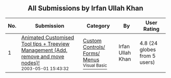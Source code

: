 ﻿<div align="center">

## All Submissions by Irfan Ullah Khan

</div>

No.  | Submission | Category | By   | User Rating
---- | ---------- | -------- | ---- | -----------
1 | [Animated Customised Tool tips \+ Treeview Management \(Add, remove and move nodes\)\!<br /><sup>2003-05-01 15:43:32</sup>](https://github.com/Planet-Source-Code/irfan-ullah-khan-animated-customised-tool-tips-treeview-management-add-remove-and-move-nod__1-45318) | [Custom Controls/ Forms/  Menus<br /><sup>Visual Basic</sup>](../ByCategory/custom-controls-forms-menus__1-4.md) | Irfan Ullah Khan | 4.8 (24 globes from 5 users)
